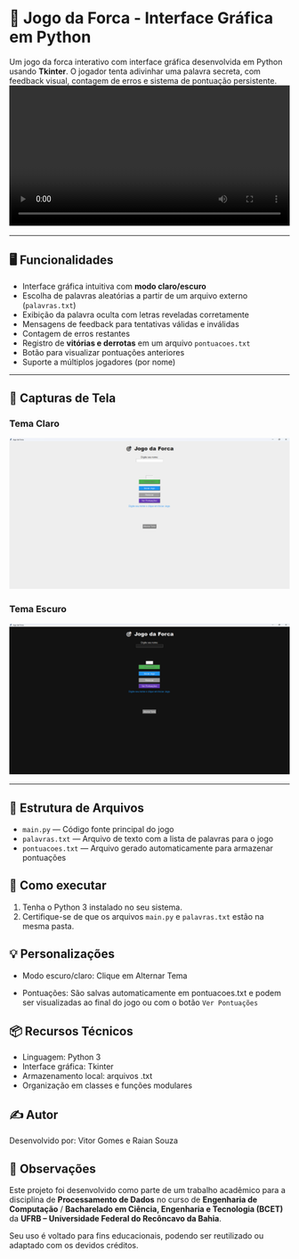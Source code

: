 # 🎯 Jogo da Forca - Interface Gráfica em Python

Um jogo da forca interativo com interface gráfica desenvolvida em Python usando **Tkinter**. O jogador tenta adivinhar uma palavra secreta, com feedback visual, contagem de erros e sistema de pontuação persistente.
<video controls style="width: 100%; max-width: 100%; height: auto;"><source src="assets/Jogo da Forca.mp4" type="video/mp4"></video>

---

## 🖥️ Funcionalidades

- Interface gráfica intuitiva com **modo claro/escuro**
- Escolha de palavras aleatórias a partir de um arquivo externo (`palavras.txt`)
- Exibição da palavra oculta com letras reveladas corretamente
- Mensagens de feedback para tentativas válidas e inválidas
- Contagem de erros restantes
- Registro de **vitórias e derrotas** em um arquivo `pontuacoes.txt`
- Botão para visualizar pontuações anteriores
- Suporte a múltiplos jogadores (por nome)

---

## 📸 Capturas de Tela

### Tema Claro
![Tema Claro](assets/tema%20claro.png)

### Tema Escuro
![Tema Escuro](assets/tema%20escuro.png)

---

## 📂 Estrutura de Arquivos

- `main.py` — Código fonte principal do jogo
- `palavras.txt` — Arquivo de texto com a lista de palavras para o jogo
- `pontuacoes.txt` — Arquivo gerado automaticamente para armazenar pontuações

## 🚀 Como executar

1. Tenha o Python 3 instalado no seu sistema.
2. Certifique-se de que os arquivos `main.py` e `palavras.txt` estão na mesma pasta.

## 💡 Personalizações

- Modo escuro/claro: Clique em Alternar Tema

- Pontuações: São salvas automaticamente em pontuacoes.txt e podem ser visualizadas ao final do jogo ou com o botão `Ver Pontuações`

## 📦 Recursos Técnicos

- Linguagem: Python 3
- Interface gráfica: Tkinter
- Armazenamento local: arquivos .txt
- Organização em classes e funções modulares

## ✍️ Autor
Desenvolvido por:
Vitor Gomes e Raian Souza

## 📜 Observações

Este projeto foi desenvolvido como parte de um trabalho acadêmico para a disciplina de **Processamento de Dados** no curso de **Engenharia de Computação** / **Bacharelado em Ciência, Engenharia e Tecnologia (BCET)** da **UFRB – Universidade Federal do Recôncavo da Bahia**.

Seu uso é voltado para fins educacionais, podendo ser reutilizado ou adaptado com os devidos créditos.
